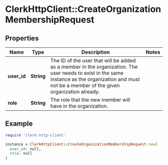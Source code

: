 # ClerkHttpClient::CreateOrganizationMembershipRequest

## Properties

| Name | Type | Description | Notes |
| ---- | ---- | ----------- | ----- |
| **user_id** | **String** | The ID of the user that will be added as a member in the organization. The user needs to exist in the same instance as the organization and must not be a member of the given organization already. |  |
| **role** | **String** | The role that the new member will have in the organization. |  |

## Example

```ruby
require 'clerk-http-client'

instance = ClerkHttpClient::CreateOrganizationMembershipRequest.new(
  user_id: null,
  role: null
)
```

